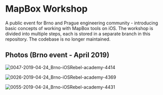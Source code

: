 # MapBox Workshop

A public event for Brno and Prague engineering community - introducing basic concepts of working with MapBox tools on iOS. The workshop is divided into multiple steps, each is stored in a separate branch in this repository. The codebase is no longer maintained.

## Photos (Brno event - April 2019)

![0047-2019-04-24_Brno-iOSRebel-academy-4414](https://github.com/Pacek/Mapbox-Workshop/assets/234758/c53fd5ba-f17d-4b23-a7e8-ecfeba18536a)

![0026-2019-04-24_Brno-iOSRebel-academy-4369](https://github.com/Pacek/Mapbox-Workshop/assets/234758/402f4215-4929-4dbf-aa8c-8c22c77675ae)

![0055-2019-04-24_Brno-iOSRebel-academy-4431](https://github.com/Pacek/Mapbox-Workshop/assets/234758/4823f200-52d8-4b03-9ad8-6fcfc6e62e44)
